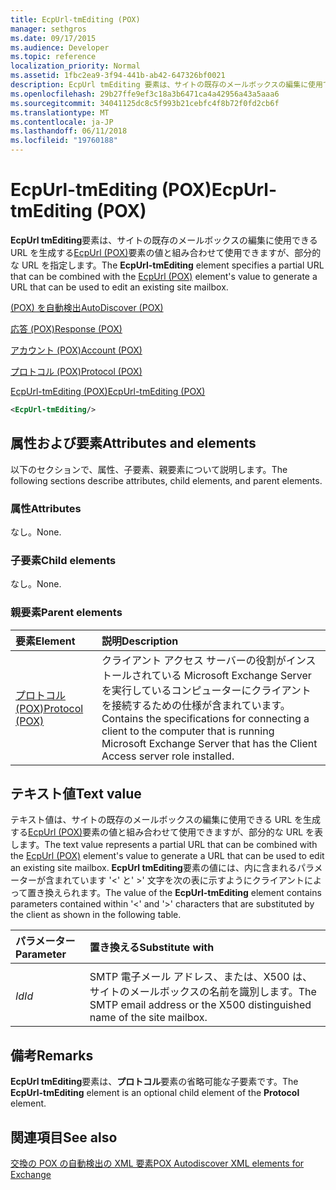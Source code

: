 ```yaml
---
title: EcpUrl-tmEditing (POX)
manager: sethgros
ms.date: 09/17/2015
ms.audience: Developer
ms.topic: reference
localization_priority: Normal
ms.assetid: 1fbc2ea9-3f94-441b-ab42-647326bf0021
description: EcpUrl tmEditing 要素は、サイトの既存のメールボックスの編集に使用できる URL を生成する EcpUrl (POX) 要素の値と組み合わせて使用できますが、部分的な URL を指定します。
ms.openlocfilehash: 29b27ffe9ef3c18a3b6471ca4a42956a43a5aaa6
ms.sourcegitcommit: 34041125dc8c5f993b21cebfc4f8b72f0fd2cb6f
ms.translationtype: MT
ms.contentlocale: ja-JP
ms.lasthandoff: 06/11/2018
ms.locfileid: "19760188"
---
```

# <a name="ecpurl-tmediting-pox"></a><span data-ttu-id="820c6-103">EcpUrl-tmEditing (POX)</span><span class="sxs-lookup"><span data-stu-id="820c6-103">EcpUrl-tmEditing (POX)</span></span>

<span data-ttu-id="820c6-104">**EcpUrl tmEditing**要素は、サイトの既存のメールボックスの編集に使用できる URL を生成する[EcpUrl (POX)](ecpurl-pox.md)要素の値と組み合わせて使用できますが、部分的な URL を指定します。</span><span class="sxs-lookup"><span data-stu-id="820c6-104">The **EcpUrl-tmEditing** element specifies a partial URL that can be combined with the [EcpUrl (POX)](ecpurl-pox.md) element's value to generate a URL that can be used to edit an existing site mailbox.</span></span> 
  
[<span data-ttu-id="820c6-105">(POX) を自動検出</span><span class="sxs-lookup"><span data-stu-id="820c6-105">AutoDiscover (POX)</span></span>](autodiscover-pox.md)
  
[<span data-ttu-id="820c6-106">応答 (POX)</span><span class="sxs-lookup"><span data-stu-id="820c6-106">Response (POX)</span></span>](response-pox.md)
  
[<span data-ttu-id="820c6-107">アカウント (POX)</span><span class="sxs-lookup"><span data-stu-id="820c6-107">Account (POX)</span></span>](account-pox.md)
  
[<span data-ttu-id="820c6-108">プロトコル (POX)</span><span class="sxs-lookup"><span data-stu-id="820c6-108">Protocol (POX)</span></span>](protocol-pox.md)
  
[<span data-ttu-id="820c6-109">EcpUrl-tmEditing (POX)</span><span class="sxs-lookup"><span data-stu-id="820c6-109">EcpUrl-tmEditing (POX)</span></span>](ecpurl-tmediting-pox.md)
  
```XML
<EcpUrl-tmEditing/>
```

## <a name="attributes-and-elements"></a><span data-ttu-id="820c6-110">属性および要素</span><span class="sxs-lookup"><span data-stu-id="820c6-110">Attributes and elements</span></span>

<span data-ttu-id="820c6-111">以下のセクションで、属性、子要素、親要素について説明します。</span><span class="sxs-lookup"><span data-stu-id="820c6-111">The following sections describe attributes, child elements, and parent elements.</span></span>
  
### <a name="attributes"></a><span data-ttu-id="820c6-112">属性</span><span class="sxs-lookup"><span data-stu-id="820c6-112">Attributes</span></span>

<span data-ttu-id="820c6-113">なし。</span><span class="sxs-lookup"><span data-stu-id="820c6-113">None.</span></span>
  
### <a name="child-elements"></a><span data-ttu-id="820c6-114">子要素</span><span class="sxs-lookup"><span data-stu-id="820c6-114">Child elements</span></span>

<span data-ttu-id="820c6-115">なし。</span><span class="sxs-lookup"><span data-stu-id="820c6-115">None.</span></span>
  
### <a name="parent-elements"></a><span data-ttu-id="820c6-116">親要素</span><span class="sxs-lookup"><span data-stu-id="820c6-116">Parent elements</span></span>

|<span data-ttu-id="820c6-117">**要素**</span><span class="sxs-lookup"><span data-stu-id="820c6-117">**Element**</span></span>|<span data-ttu-id="820c6-118">**説明**</span><span class="sxs-lookup"><span data-stu-id="820c6-118">**Description**</span></span>|
|:-----|:-----|
|[<span data-ttu-id="820c6-119">プロトコル (POX)</span><span class="sxs-lookup"><span data-stu-id="820c6-119">Protocol (POX)</span></span>](protocol-pox.md) <br/> |<span data-ttu-id="820c6-120">クライアント アクセス サーバーの役割がインストールされている Microsoft Exchange Server を実行しているコンピューターにクライアントを接続するための仕様が含まれています。</span><span class="sxs-lookup"><span data-stu-id="820c6-120">Contains the specifications for connecting a client to the computer that is running Microsoft Exchange Server that has the Client Access server role installed.</span></span>  <br/> |
   
## <a name="text-value"></a><span data-ttu-id="820c6-121">テキスト値</span><span class="sxs-lookup"><span data-stu-id="820c6-121">Text value</span></span>

<span data-ttu-id="820c6-122">テキスト値は、サイトの既存のメールボックスの編集に使用できる URL を生成する[EcpUrl (POX)](ecpurl-pox.md)要素の値と組み合わせて使用できますが、部分的な URL を表します。</span><span class="sxs-lookup"><span data-stu-id="820c6-122">The text value represents a partial URL that can be combined with the [EcpUrl (POX)](ecpurl-pox.md) element's value to generate a URL that can be used to edit an existing site mailbox.</span></span> <span data-ttu-id="820c6-123">**EcpUrl tmEditing**要素の値には、内に含まれるパラメーターが含まれています '<' と' >' 文字を次の表に示すようにクライアントによって置き換えられます。</span><span class="sxs-lookup"><span data-stu-id="820c6-123">The value of the **EcpUrl-tmEditing** element contains parameters contained within '<' and '>' characters that are substituted by the client as shown in the following table.</span></span> 
  
|<span data-ttu-id="820c6-124">**パラメーター**</span><span class="sxs-lookup"><span data-stu-id="820c6-124">**Parameter**</span></span>|<span data-ttu-id="820c6-125">**置き換える**</span><span class="sxs-lookup"><span data-stu-id="820c6-125">**Substitute with**</span></span>|
|:-----|:-----|
| <span data-ttu-id="820c6-126">
  _Id_</span><span class="sxs-lookup"><span data-stu-id="820c6-126">_Id_</span></span> <br/> |<span data-ttu-id="820c6-127">SMTP 電子メール アドレス、または、X500 は、サイトのメールボックスの名前を識別します。</span><span class="sxs-lookup"><span data-stu-id="820c6-127">The SMTP email address or the X500 distinguished name of the site mailbox.</span></span>  <br/> |
   
## <a name="remarks"></a><span data-ttu-id="820c6-128">備考</span><span class="sxs-lookup"><span data-stu-id="820c6-128">Remarks</span></span>

<span data-ttu-id="820c6-129">**EcpUrl tmEditing**要素は、**プロトコル**要素の省略可能な子要素です。</span><span class="sxs-lookup"><span data-stu-id="820c6-129">The **EcpUrl-tmEditing** element is an optional child element of the **Protocol** element.</span></span> 
  
## <a name="see-also"></a><span data-ttu-id="820c6-130">関連項目</span><span class="sxs-lookup"><span data-stu-id="820c6-130">See also</span></span>



[<span data-ttu-id="820c6-131">交換の POX の自動検出の XML 要素</span><span class="sxs-lookup"><span data-stu-id="820c6-131">POX Autodiscover XML elements for Exchange</span></span>](pox-autodiscover-xml-elements-for-exchange.md)


